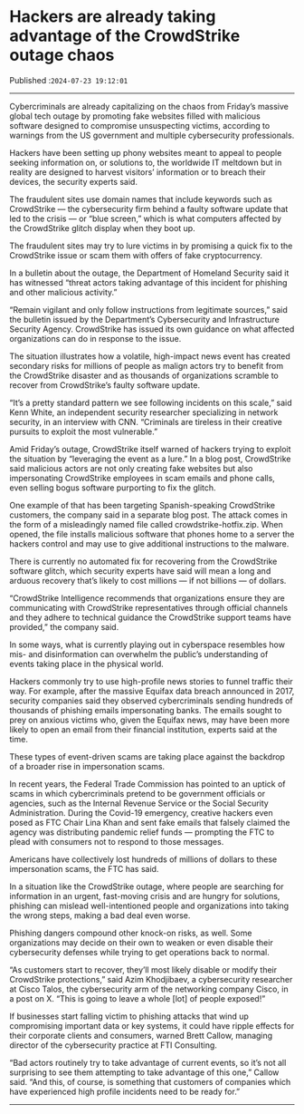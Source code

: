 # Hackers are already taking advantage of the CrowdStrike outage chaos

Published :`2024-07-23 19:12:01`

---

Cybercriminals are already capitalizing on the chaos from Friday’s massive global tech outage by promoting fake websites filled with malicious software designed to compromise unsuspecting victims, according to warnings from the US government and multiple cybersecurity professionals.

Hackers have been setting up phony websites meant to appeal to people seeking information on, or solutions to, the worldwide IT meltdown but in reality are designed to harvest visitors’ information or to breach their devices, the security experts said.

The fraudulent sites use domain names that include keywords such as CrowdStrike — the cybersecurity firm behind a faulty software update that led to the crisis — or “blue screen,” which is what computers affected by the CrowdStrike glitch display when they boot up.

The fraudulent sites may try to lure victims in by promising a quick fix to the CrowdStrike issue or scam them with offers of fake cryptocurrency.

In a bulletin about the outage, the Department of Homeland Security said it has witnessed “threat actors taking advantage of this incident for phishing and other malicious activity.”

“Remain vigilant and only follow instructions from legitimate sources,” said the bulletin issued by the Department’s Cybersecurity and Infrastructure Security Agency. CrowdStrike has issued its own guidance on what affected organizations can do in response to the issue.

The situation illustrates how a volatile, high-impact news event has created secondary risks for millions of people as malign actors try to benefit from the CrowdStrike disaster and as thousands of organizations scramble to recover from CrowdStrike’s faulty software update.

“It’s a pretty standard pattern we see following incidents on this scale,” said Kenn White, an independent security researcher specializing in network security, in an interview with CNN. “Criminals are tireless in their creative pursuits to exploit the most vulnerable.”

Amid Friday’s outage, CrowdStrike itself warned of hackers trying to exploit the situation by “leveraging the event as a lure.” In a blog post, CrowdStrike said malicious actors are not only creating fake websites but also impersonating CrowdStrike employees in scam emails and phone calls, even selling bogus software purporting to fix the glitch.

One example of that has been targeting Spanish-speaking CrowdStrike customers, the company said in a separate blog post. The attack comes in the form of a misleadingly named file called crowdstrike-hotfix.zip. When opened, the file installs malicious software that phones home to a server the hackers control and may use to give additional instructions to the malware.

There is currently no automated fix for recovering from the CrowdStrike software glitch, which security experts have said will mean a long and arduous recovery that’s likely to cost millions — if not billions — of dollars.

“CrowdStrike Intelligence recommends that organizations ensure they are communicating with CrowdStrike representatives through official channels and they adhere to technical guidance the CrowdStrike support teams have provided,” the company said.

In some ways, what is currently playing out in cyberspace resembles how mis- and disinformation can overwhelm the public’s understanding of events taking place in the physical world.

Hackers commonly try to use high-profile news stories to funnel traffic their way. For example, after the massive Equifax data breach announced in 2017, security companies said they observed cybercriminals sending hundreds of thousands of phishing emails impersonating banks. The emails sought to prey on anxious victims who, given the Equifax news, may have been more likely to open an email from their financial institution, experts said at the time.

These types of event-driven scams are taking place against the backdrop of a broader rise in impersonation scams.

In recent years, the Federal Trade Commission has pointed to an uptick of scams in which cybercriminals pretend to be government officials or agencies, such as the Internal Revenue Service or the Social Security Administration. During the Covid-19 emergency, creative hackers even posed as FTC Chair Lina Khan and sent fake emails that falsely claimed the agency was distributing pandemic relief funds — prompting the FTC to plead with consumers not to respond to those messages.

Americans have collectively lost hundreds of millions of dollars to these impersonation scams, the FTC has said.

In a situation like the CrowdStrike outage, where people are searching for information in an urgent, fast-moving crisis and are hungry for solutions, phishing can mislead well-intentioned people and organizations into taking the wrong steps, making a bad deal even worse.

Phishing dangers compound other knock-on risks, as well. Some organizations may decide on their own to weaken or even disable their cybersecurity defenses while trying to get operations back to normal.

“As customers start to recover, they’ll most likely disable or modify their CrowdStrike protections,” said Azim Khodjibaev, a cybersecurity researcher at Cisco Talos, the cybersecurity arm of the networking company Cisco, in a post on X. “This is going to leave a whole [lot] of people exposed!”

If businesses start falling victim to phishing attacks that wind up compromising important data or key systems, it could have ripple effects for their corporate clients and consumers, warned Brett Callow, managing director of the cybersecurity practice at FTI Consulting.

“Bad actors routinely try to take advantage of current events, so it’s not all surprising to see them attempting to take advantage of this one,” Callow said. “And this, of course, is something that customers of companies which have experienced high profile incidents need to be ready for.”

---

